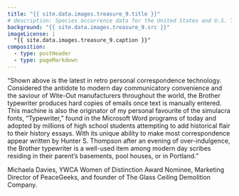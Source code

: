 ```yaml
---
title: "{{ site.data.images.treasure_9.title }}"
# description: Species occurrence data for the United States and U.S. Territories.
background: "{{ site.data.images.treasure_9.src }}"
imageLicense: |
  "{{ site.data.images.treasure_9.caption }}"
composition:
  - type: postHeader
  - type: pageMarkdown
---
```


“Shown above is the latest in retro personal correspondence technology. Considered the antidote to modern day communicatory convenience and the saviour of Wite-Out manufacturers throughout the world, the Brother typewriter produces hard copies of emails once text is manually entered. This machine is also the originator of my personal favourite of the simulacra fonts, “Typewriter,” found in the Microsoft Word programs of today and adopted by millions of high school students attempting to add historical flair to their history essays. With its unique ability to make most correspondence appear written by Hunter S. Thompson after an evening of over-indulgence, the Brother typewriter is a well-used item among modern day scribes residing in their parent’s basements, pool houses, or in Portland.”

Michaela Davies, YWCA Women of Distinction Award Nominee, Marketing Director of PeaceGeeks, and founder of The Glass Ceiling Demolition Company.